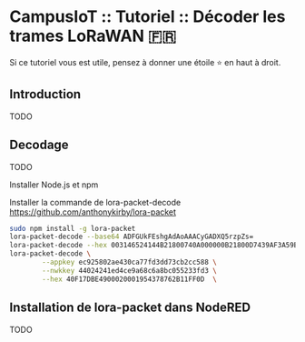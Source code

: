 # CampusIoT :: Tutoriel :: Décoder les trames LoRaWAN :fr:

Si ce tutoriel vous est utile, pensez à donner une étoile :star: en haut à droit.

## Introduction
TODO

## Decodage
TODO

Installer Node.js et npm

Installer la commande de lora-packet-decode https://github.com/anthonykirby/lora-packet

```bash
sudo npm install -g lora-packet
lora-packet-decode --base64 ADFGUkFEshgAdAoAAACyGADXQ5rzpZs=
lora-packet-decode --hex 003146524144B21800740A000000B21800D7439AF3A59B
lora-packet-decode \
        --appkey ec925802ae430ca77fd3dd73cb2cc588 \
        --nwkkey 44024241ed4ce9a68c6a8bc055233fd3 \
        --hex 40F17DBE4900020001954378762B11FF0D  \
```

## Installation de lora-packet dans NodeRED
TODO
